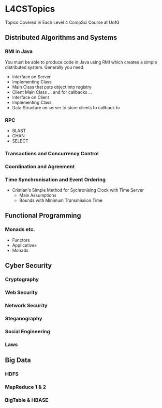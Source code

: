 # L4CSTopics
Topics Covered In Each Level 4 CompSci Course at UofG

## Distributed Algorithms and Systems
### RMI in Java
You must be able to produce code in Java using RMI which creates a simple distributed system.
Generally you need:
* Interface on Server
* Implementing Class
* Main Class that puts object into registry
* Client Main Class
... and for callbacks ...
* Interface on Client
* Implementing Class
* Data Structure on server to store clients to callback to

### RPC
* BLAST
* CHAN
* SELECT

### Transactions and Concurrency Control

### Coordination and Agreement

### Time Synchronisation and Event Ordering
* Cristian's Simple Method for Sychronising Clock with Time Server
  * Main Assumptions
  * Bounds with Minimum Transmission Time

## Functional Programming

### Monads etc.
* Functors
* Applicatives
* Monads

## Cyber Security
### Cryptography
### Web Security
### Network Security
### Steganography
### Social Engineering
### Laws

## Big Data
### HDFS
### MapReduce 1 & 2
### BigTable & HBASE
